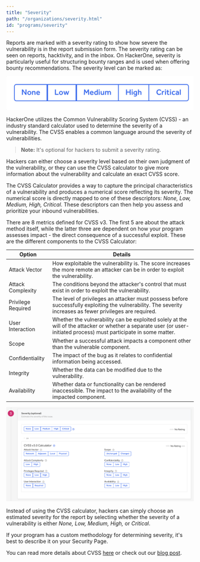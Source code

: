 ```yaml
---
title: "Severity"
path: "/organizations/severity.html"
id: "programs/severity"
---
```


Reports are marked with a severity rating to show how severe the vulnerability is in the report submission form. The severity rating can be seen on reports, hacktivity, and in the inbox. On HackerOne, severity is particularly useful for structuring bounty ranges and is used when offering bounty recommendations. The severity level can be marked as:

![severity-1](./images/severity-1a.png)

HackerOne utilizes the Common Vulnerability Scoring System (CVSS) - an industry standard calculator used to determine the severity of a vulnerability. The CVSS enables a common language around the severity of vulnerabilities.

>**Note:** It's optional for hackers to submit a severity rating.

Hackers can either choose a severity level based on their own judgment of the vulnerability, or they can use the CVSS calculator to give more information about the vulnerability and calculate an exact CVSS score.

The CVSS Calculator provides a way to capture the principal characteristics of a vulnerability and produces a numerical score reflecting its severity. The numerical score is directly mapped to one of these descriptors: *None, Low, Medium, High, Critical*. These descriptors can then help you assess and prioritize your inbound vulnerabilities.

There are 8 metrics defined for CVSS v3. The first 5 are about the attack method itself, while the latter three are dependent on how your program assesses impact - the direct consequence of a successful exploit. These are the different components to the CVSS Calculator:

Option | Details
------ | -------
Attack Vector | How exploitable the vulnerability is. The score increases the more remote an attacker can be in order to exploit the vulnerability.
Attack Complexity | The conditions beyond the attacker's control that must exist in order to exploit the vulnerability.
Privilege Required | The level of privileges an attacker must possess before successfully exploiting the vulnerability. The severity increases as fewer privileges are required.
User Interaction | Whether the vulnerability can be exploited solely at the will of the attacker or whether a separate user (or user-initiated process) must participate in some matter.  
Scope | Whether a successful attack impacts a component other than the vulnerable component.
Confidentiality | The impact of the bug as it relates to confidential information being accessed.
Integrity | Whether the data can be modified due to the vulnerability.
Availability | Whether data or functionality can be rendered inaccessible. The impact to the availability of the impacted component.  

![severity-2](./images/severity-2a.png)

Instead of using the CVSS calculator, hackers can simply choose an estimated severity for the report by selecting whether the severity of a vulnerability is either *None, Low, Medium, High,* or *Critical*.    

If your program has a custom methodology for determining severity, it's best to describe it on your Security Page.

You can read more details about CVSS [here](https://www.first.org/cvss/user-guide) or check out our [blog post](https://www.hackerone.com/vulnerability-management/common-vulnerability-scoring-system-cvss-complete-explanation).  
